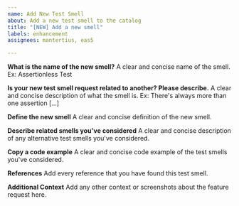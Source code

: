 ```yaml
---
name: Add New Test Smell
about: Add a new test smell to the catalog
title: "[NEW] Add a new smell"
labels: enhancement
assignees: mantertius, eas5

---
```


**What is the name of the new smell?**
A clear and concise name of the smell. Ex: Assertionless Test

**Is your new test smell request related to another? Please describe.**
A clear and concise description of what the smell is. Ex: There's always more than one assertion [...]

**Define the new smell**
A clear and concise definition of the new smell.

**Describe related smells you've considered**
A clear and concise description of any alternative test smells you've considered.

**Copy a code example**
A clear and concise code example of the test smells you've considered.

**References**
Add every reference that you have found this test smell.

**Additional Context**
Add any other context or screenshots about the feature request here.
